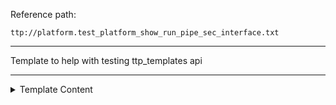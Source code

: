 Reference path:
```
ttp://platform.test_platform_show_run_pipe_sec_interface.txt
```

---



Template to help with testing ttp_templates api



---

<details><summary>Template Content</summary>
```
<doc>
Template to help with testing ttp_templates api
</doc>

<group>
interface {{ interface }}
 description {{ description | re(".+") }}
 encapsulation dot1q {{ dot1q }}
 ip address {{ ip }} {{ mask }}
 shutdown {{ disabled | set(True) }}
</group>
```
</details>